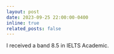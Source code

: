```yaml
---
layout: post
date: 2023-09-25 22:00:00-0400
inline: true
related_posts: false
---
```


I received a band 8.5 in IELTS Academic. 
